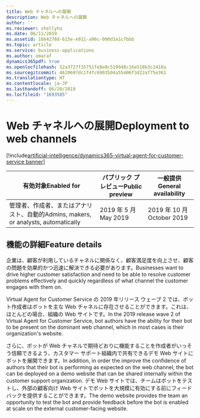 ```yaml
---
title: Web チャネルへの展開
description: Web チャネルへの展開
author: ''
ms.reviewer: shellyha
ms.date: 06/11/2019
ms.assetid: 1664278d-615e-e911-a96c-000d3a1c7bbb
ms.topic: article
ms.service: business-applications
ms.author: omaraf
dynamics365pdf: true
ms.openlocfilehash: 52a3727f35751fe8e0c519948c16e518b3c2418a
ms.sourcegitcommit: 4620697dc1f4fc6903504a55406f3d22af75e361
ms.translationtype: HT
ms.contentlocale: ja-JP
ms.lasthandoff: 06/20/2019
ms.locfileid: "1693585"
---
```

# <a name="deployment-to-web-channels"></a><span data-ttu-id="220b7-103">Web チャネルへの展開</span><span class="sxs-lookup"><span data-stu-id="220b7-103">Deployment to web channels</span></span>
[!include[artificial-intelligence/dynamics365-virtual-agent-for-customer-service banner](../includes/artificial-intelligence/dynamics365-virtual-agent-for-customer-service.md)]

| <span data-ttu-id="220b7-104">有効対象</span><span class="sxs-lookup"><span data-stu-id="220b7-104">Enabled for</span></span>    |  <span data-ttu-id="220b7-105">パブリック プレビュー</span><span class="sxs-lookup"><span data-stu-id="220b7-105">Public preview</span></span> | <span data-ttu-id="220b7-106">一般提供</span><span class="sxs-lookup"><span data-stu-id="220b7-106">General availability</span></span> | 
| ---------- | ---------- |---------- |
|<span data-ttu-id="220b7-107">管理者、作成者、またはアナリスト、自動的</span><span class="sxs-lookup"><span data-stu-id="220b7-107">Admins, makers, or analysts, automatically</span></span>|<span data-ttu-id="220b7-108">2019 年 5 月</span><span class="sxs-lookup"><span data-stu-id="220b7-108">May 2019</span></span>| <span data-ttu-id="220b7-109">2019 年 10 月</span><span class="sxs-lookup"><span data-stu-id="220b7-109">October 2019</span></span>|






## <a name="feature-details"></a><span data-ttu-id="220b7-110">機能の詳細</span><span class="sxs-lookup"><span data-stu-id="220b7-110">Feature details</span></span>
<!--feature detail start -->
<span data-ttu-id="220b7-111">企業は、顧客が利用しているチャネルに関係なく、顧客満足度を向上させ、顧客の問題を効果的かつ迅速に解決できる必要があります。</span><span class="sxs-lookup"><span data-stu-id="220b7-111">Businesses want to drive higher customer satisfaction and need to be able to resolve customer problems effectively and quickly regardless of what channel the customer engages with them on.</span></span> 

<span data-ttu-id="220b7-112">Virtual Agent for Customer Service の 2019 年リリース ウェーブ 2 では、ボット作成者はボットを主な Web チャネルに存在させることができます。これは、ほとんどの場合、組織の Web サイトです。</span><span class="sxs-lookup"><span data-stu-id="220b7-112">In the 2019 release wave 2 of Virtual Agent for Customer Service, bot authors have the ability for their bot to be present on the dominant web channel, which in most cases is their organization's website.</span></span> 

<span data-ttu-id="220b7-113">さらに、ボットが Web チャネルで期待どおりに機能することを作成者がいっそう信頼できるよう、カスタマー サポート組織内で共有できるデモ Web サイトにボットを展開できます。</span><span class="sxs-lookup"><span data-stu-id="220b7-113">In addition, in order the improve the confidence of authors that their bot is performing as expected on the web channel, the bot can be deployed on a demo website that can be shared internally within the customer support organization.</span></span> <span data-ttu-id="220b7-114">デモ Web サイトでは、チームはボットをテストし、外部の顧客向け Web サイトでボットを大規模に有効にする前にフィードバックを提供することができます。</span><span class="sxs-lookup"><span data-stu-id="220b7-114">The demo website provides the team an opportunity to test the bot and provide feedback before the bot is enabled at scale on the external customer-facing website.</span></span> 

<!--
![](media/deployment-web-channels-1.png "")--> <!-- Picture 372304502 -->
<!--feature detail end -->










